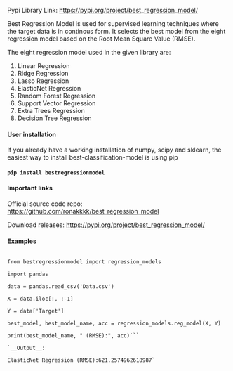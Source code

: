Pypi Library Link: https://pypi.org/project/best_regression_model/

Best Regression Model is used for supervised learning techniques where the target data is in continous form. It selects the best model from the eight regression model based on the Root Mean Square Value (RMSE). 

The eight regression model used in the given library are:

1. Linear Regression
2. Ridge Regression
3. Lasso Regression
4. ElasticNet Regression
5. Random Forest Regression
6. Support Vector Regression
7. Extra Trees Regression
8. Decision Tree Regression

#### User installation

If you already have a working installation of numpy, scipy and sklearn, the easiest way to install best-classification-model is using pip

#### `pip install bestregressionmodel`

#### Important links

Official source code repo: https://github.com/ronakkkk/best_regression_model

Download releases: https://pypi.org/project/best_regression_model/

#### Examples
```import

from bestregressionmodel import regression_models

import pandas

data = pandas.read_csv('Data.csv')

X = data.iloc[:, :-1]

Y = data['Target']

best_model, best_model_name, acc = regression_models.reg_model(X, Y)

print(best_model_name, " (RMSE):", acc)```

`__Output__:

ElasticNet Regression (RMSE):621.2574962618987`

 
